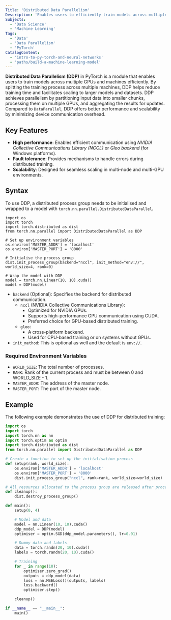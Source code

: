 ```yaml
---
Title: 'Distributed Data Parallelism'
Description: 'Enables users to efficiently train models across multiple GPUs and machines.'
Subjects:
  - 'Data Science'
  - 'Machine Learning'
Tags:
  - 'Data'
  - 'Data Parallelism'
  - 'PyTorch'
CatalogContent:
  - 'intro-to-py-torch-and-neural-networks'
  - 'paths/build-a-machine-learning-model'
---
```



**Distributed Data Parallelism (DDP)** in PyTorch is a module that enables users to train models across multiple GPUs and machines efficiently. By splitting the training process across multiple machines, DDP helps reduce training time and facilitates scaling to larger models and datasets.
DDP achieves parallelism by partitioning input data into smaller chunks, processing them on multiple GPUs, and aggregating the results for updates. Compared to `DataParallel`, DDP offers better performance and scalability by minimizing device communication overhead.

## Key Features

- **High performance**: Enables efficient communication using _NVIDIA Collective Communications Library (NCCL)_ or _Gloo backend_ (for Windows platforms).
- **Fault tolerance**: Provides mechanisms to handle errors during distributed training.
- **Scalability**: Designed for seamless scaling in multi-node and multi-GPU environments.

## Syntax

To use DDP, a distributed process group needs to be initialised and wrapped to a model with `torch.nn.parallel.DistributedDataParallel`.

```pseudo
import os
import torch
import torch.distributed as dist
from torch.nn.parallel import DistributedDataParallel as DDP

# Set up environment variables
os.environ['MASTER_ADDR'] = 'localhost'
os.environ['MASTER_PORT'] = '8000'

# Initialise the process group
dist.init_process_group(backend="nccl", init_method="env://", world_size=4, rank=0)

# Wrap the model with DDP
model = torch.nn.Linear(10, 10).cuda()
model = DDP(model)
```

- `backend` (Optional): Specifies the backend for distributed communication.
	- `nccl` (NVIDIA Collective Communications Library):
		- Optimized for NVIDIA GPUs.
		- Supports high-performance GPU communication using CUDA.
		- Preferred choice for GPU-based distributed training.
	- `gloo`:
		- A cross-platform backend.
		- Used for CPU-based training or on systems without GPUs.
- `init_method`: This is optional as well and the default is `env://`.

### Required Environment Variables

- `WORLD_SIZE`: The total number of processes.
- `RANK`: Rank of the current process and must be between 0 and WORLD_SIZE - 1.
- `MASTER_ADDR`: The address of the master node.
- `MASTER_PORT`: The port of the master node.

## Example

The following example demonstrates the use of DDP for distributed training:

```py
import os
import torch
import torch.nn as nn
import torch.optim as optim
import torch.distributed as dist
from torch.nn.parallel import DistributedDataParallel as DDP

# Create a function to set up the initialisation process
def setup(rank, world_size):
    os.environ['MASTER_ADDR'] = 'localhost'
    os.environ['MASTER_PORT'] = '8000'
    dist.init_process_group("nccl", rank=rank, world_size=world_size)

# All resources allocated to the process group are released after process is complete
def cleanup():
    dist.destroy_process_group()

def main():
    setup(0, 4)

    # Model and data
    model = nn.Linear(10, 10).cuda()
    ddp_model = DDP(model)
    optimiser = optim.SGD(ddp_model.parameters(), lr=0.01)

    # Dummy data and labels
    data = torch.randn(20, 10).cuda()
    labels = torch.randn(20, 10).cuda()

    # Training
    for _ in range(10):
        optimiser.zero_grad()
        outputs = ddp_model(data)
        loss = nn.MSELoss()(outputs, labels)
        loss.backward()
        optimiser.step()

    cleanup()

if __name__ == "__main__":
    main()
```
